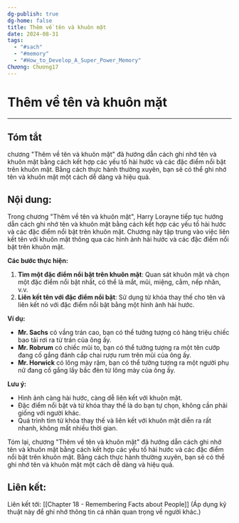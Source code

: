 ```yaml
---
dg-publish: true
dg-home: false
title: Thêm về tên và khuôn mặt
date: 2024-08-31
tags:
  - "#sach"
  - "#memory"
  - "#How_to_Develop_A_Super_Power_Memory"
Chương: Chương17
---
```

# Thêm về tên và khuôn mặt
---
## Tóm tắt
chương "Thêm về tên và khuôn mặt" đã hướng dẫn cách ghi nhớ tên và khuôn mặt bằng cách kết hợp các yếu tố hài hước và các đặc điểm nổi bật trên khuôn mặt. Bằng cách thực hành thường xuyên, bạn sẽ có thể ghi nhớ tên và khuôn mặt một cách dễ dàng và hiệu quả.

## Nội dung:
Trong chương "Thêm về tên và khuôn mặt", Harry Lorayne tiếp tục hướng dẫn cách ghi nhớ tên và khuôn mặt bằng cách kết hợp các yếu tố hài hước và các đặc điểm nổi bật trên khuôn mặt. Chương này tập trung vào việc liên kết tên với khuôn mặt thông qua các hình ảnh hài hước và các đặc điểm nổi bật trên khuôn mặt.

**Các bước thực hiện:**

1. **Tìm một đặc điểm nổi bật trên khuôn mặt**: Quan sát khuôn mặt và chọn một đặc điểm nổi bật nhất, có thể là mắt, mũi, miệng, cằm, nếp nhăn, v.v.
2. **Liên kết tên với đặc điểm nổi bật**: Sử dụng từ khóa thay thế cho tên và liên kết nó với đặc điểm nổi bật bằng một hình ảnh hài hước.

**Ví dụ:**

- **Mr. Sachs** có vầng trán cao, bạn có thể tưởng tượng có hàng triệu chiếc bao tải rơi ra từ trán của ông ấy.
- **Mr. Robrum** có chiếc mũi to, bạn có thể tưởng tượng ra một tên cướp đang cố gắng đánh cắp chai rượu rum trên mũi của ông ấy.
- **Mr. Horwick** có lông mày rậm, bạn có thể tưởng tượng ra một người phụ nữ đang cố gắng lấy bấc đèn từ lông mày của ông ấy.

**Lưu ý:**

- Hình ảnh càng hài hước, càng dễ liên kết với khuôn mặt.
- Đặc điểm nổi bật và từ khóa thay thế là do bạn tự chọn, không cần phải giống với người khác.
- Quá trình tìm từ khóa thay thế và liên kết với khuôn mặt diễn ra rất nhanh, không mất nhiều thời gian.

Tóm lại, chương "Thêm về tên và khuôn mặt" đã hướng dẫn cách ghi nhớ tên và khuôn mặt bằng cách kết hợp các yếu tố hài hước và các đặc điểm nổi bật trên khuôn mặt. Bằng cách thực hành thường xuyên, bạn sẽ có thể ghi nhớ tên và khuôn mặt một cách dễ dàng và hiệu quả.


## **Liên kết**:
Liên kết tới: [[Chapter 18 - Remembering Facts about People]] (Áp dụng kỹ thuật này để ghi nhớ thông tin cá nhân quan trọng về người khác.)